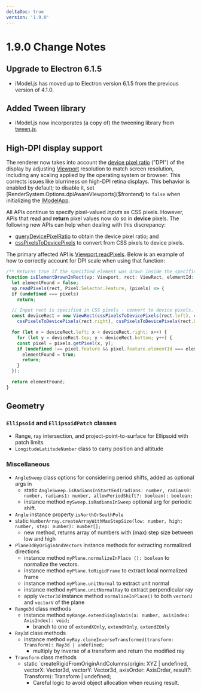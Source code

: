 ```yaml
---
deltaDoc: true
version: '1.9.0'
---
```

# 1.9.0 Change Notes

## Upgrade to Electron 6.1.5

* iModel.js has moved up to Electron version 6.1.5 from the previous version of 4.1.0.

## Added Tween library

* iModel.js now incorporates (a copy of) the tweening library from [tween.js](https://github.com/tweenjs/tween.js).

## High-DPI display support

The renderer now takes into account the [device pixel ratio](https://developer.mozilla.org/en-US/docs/Web/API/Window/devicePixelRatio) ("DPI") of the display by adjusting [Viewport]($frontend) resolution to match screen resolution, including any scaling applied by the operating system or browser. This corrects issues like blurriness on high-DPI retina displays. This behavior is enabled by default; to disable it, set [RenderSystem.Options.dpiAwareViewports]($frontend) to `false` when initializing the [IModelApp]($frontend).

All APIs continue to specify pixel-valued *inputs* as CSS pixels. However, APIs that read and **return** pixel values now do so in **device** pixels. The following new APIs can help when dealing with this discrepancy:
* [queryDevicePixelRatio]($frontend) to obtain the device pixel ratio; and
* [cssPixelsToDevicePixels]($frontend) to convert from CSS pixels to device pixels.

The primary affected API is [Viewport.readPixels]($frontend). Below is an example of how to correctly account for DPI scale when using that function:

```ts
/** Returns true if the specified element was drawn inside the specified region of the viewport. */
function isElementDrawnInRect(vp: Viewport, rect: ViewRect, elementId: Id64String): boolean {
  let elementFound = false;
  vp.readPixels(rect, Pixel.Selector.Feature, (pixels) => {
  if (undefined === pixels)
    return;

  // Input rect is specified in CSS pixels - convert to device pixels.
  const deviceRect = new ViewRect(cssPixelsToDevicePixels(rect.left), cssPixelsToDevicePixels(rect.top),
    cssPixelsToDevicePixels(rect.right), cssPixelsToDevicePixels(rect.bottom));

  for (let x = deviceRect.left; x < deviceRect.right; x++) {
    for (let y = deviceRect.top; y < deviceRect.bottom; y++) {
    const pixel = pixels.getPixel(x, y);
    if (undefined !== pixel.feature && pixel.feature.elementId === elementId) {
      elementFound = true;
      return;
    }
  });

  return elementFound;
}
```

## Geometry

### `Ellipsoid` and `EllipsoidPatch` classes
* Range, ray intersection, and project-point-to-surface for Ellipsoid with patch limits
* `LongitudeLatitudeNumber` class to carry position and altitude

### Miscellaneous

* `AngleSweep` class options for considering period shifts, added as optional args in
  * static `AngleSweep.isRadiansInStartEnd(radians: number, radians0: number, radians1: number, allowPeriodShift?: boolean): boolean;`
  * instance method `mySweep.isRadiansInSweep` optional arg for periodic shift.
* `Angle` instance property `isNorthOrSouthPole`
* static `NumberArray.createArrayWithMaxStepSize(low: number, high: number, step: number): number[];`
  * new method, returns array of numbers with (max) step size between low and high
* `Plane3dByOriginAndVectors` instance methods for extracting normalized directions
   * instance method `myPlane.normalizeInPlace (): boolean` to normalize the vectors.
   * instance method `myPlane.toRigidFrame` to extract local normalized frame
   * instance method `myPlane.unitNormal` to extract unit normal
   * instance method `myPlane.unitNormalRay` to extract perpendicular ray
  * apply `Vector3d` instance method `normalizeInPlace()` to both `vectorU` and `vectorV` of the plane
* `Range3d` class methods
  * instance method `myRange.extendSingleAxis(a: number, axisIndex: AxisIndex): void;`
    * branch to one of `extendXOnly`, `extendYOnly`, `extendZOnly`
* `Ray3d` class methods
  * instance method `myRay.cloneInverseTransformed(transform: Transform): Ray3d | undefined;`
      * multiply by inverse of a transform and return the modified ray
* `Transform` class methods
  * static `createRigidFromOriginAndColumns(origin: XYZ | undefined, vectorX: Vector3d, vectorY: Vector3d, axisOrder: AxisOrder, result?: Transform): Transform | undefined;
    * Careful logic to avoid object allocation when reusing result.
